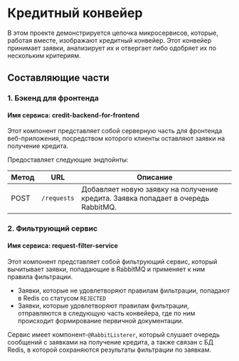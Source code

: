 # Кредитный конвейер

В этом проекте демонстрируется цепочка микросервисов, которые, работая вместе, изображают
кредитный конвейер. Этот конвейер принимает заявки, анализирует их и отвергает либо одобряет
их по нескольким критериям.

## Составляющие части
### 1. Бэкенд для фронтенда
#### Имя сервиса: credit-backend-for-frontend
Этот компонент представляет собой серверную часть для фронтенда веб-приложения, посредством которого
клиенты оставляют заявки на получение кредита.

Предоставляет следующие эндпойнты:

| Метод | URL | Описание | 
|---|---|---|
| POST | `/requests` | Добавляет новую заявку на получение кредита. Заявка попадает в очередь RabbitMQ. |


### 2. Фильтрующий сервис
#### Имя сервиса: request-filter-service
Этот компонент представляет собой фильтрующий сервис, который вычитывает заявки,
попадающие в RabbitMQ и применяет к ним правила фильтрации.
* Заявки, которые не удовлетворяют правилам фильтрации, попадают в Redis со статусом
`REJECTED`
* Заявки, которые удовлетворяют правилам фильтрации, отправляются в следующую
часть конвейера, где по ним происходит формирование первичной документации.

Сервис имеет компонент-`@RabbitListerer`, который слушает очередь сообщений с 
заявками на получение кредита, а также связан с БД Redis, в которой сохраняются
результаты фильтрации по заявкам.